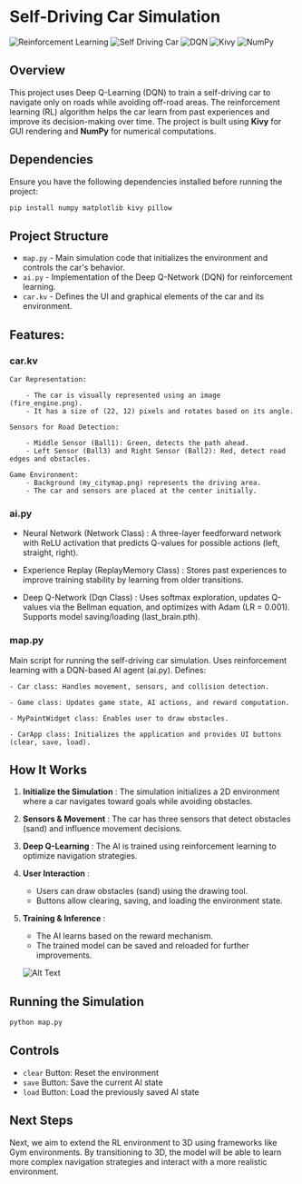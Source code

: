 # Self-Driving Car Simulation

![Reinforcement Learning](https://img.shields.io/badge/Reinforcement_Learning-FF6F00?style=for-the-badge&logo=tensorflow&logoColor=white)
![Self Driving Car](https://img.shields.io/badge/Self_Driving_Car-00B4DB?style=for-the-badge&logo=tesla&logoColor=white)
![DQN](https://img.shields.io/badge/DQN-FF0000?style=for-the-badge&logo=python&logoColor=white)
![Kivy](https://img.shields.io/badge/Kivy-3776AB?style=for-the-badge&logo=python&logoColor=white)
![NumPy](https://img.shields.io/badge/NumPy-013243?style=for-the-badge&logo=numpy&logoColor=white)

## Overview
 This project uses Deep Q-Learning (DQN) to train a self-driving car to navigate only on roads while avoiding off-road areas. The reinforcement learning (RL) algorithm helps the car learn from past experiences and improve its decision-making over time.
 The project is built using **Kivy** for GUI rendering and **NumPy** for numerical computations.


## Dependencies
Ensure you have the following dependencies installed before running the project:
```bash
pip install numpy matplotlib kivy pillow
```

## Project Structure
- `map.py`  - Main simulation code that initializes the environment and controls the car's behavior.
- `ai.py`   - Implementation of the Deep Q-Network (DQN) for reinforcement learning.
- `car.kv`  - Defines the UI and graphical elements of the car and its environment.


## Features:
### car.kv
    Car Representation:

        - The car is visually represented using an image (fire_engine.png).
        - It has a size of (22, 12) pixels and rotates based on its angle.

    Sensors for Road Detection:

        - Middle Sensor (Ball1): Green, detects the path ahead.
        - Left Sensor (Ball3) and Right Sensor (Ball2): Red, detect road edges and obstacles.

    Game Environment:
        - Background (my_citymap.png) represents the driving area.
        - The car and sensors are placed at the center initially.

### ai.py

- Neural Network (Network Class) : A three-layer feedforward network with ReLU activation that predicts Q-values for possible actions (left, straight, right).

- Experience Replay (ReplayMemory Class) : Stores past experiences to improve training stability by learning from older transitions.

- Deep Q-Network (Dqn Class) : Uses softmax exploration, updates Q-values via the Bellman equation, and optimizes with Adam (LR = 0.001). Supports model saving/loading (last_brain.pth).

### map.py
Main script for running the self-driving car simulation.
Uses reinforcement learning with a DQN-based AI agent (ai.py).
Defines:

    - Car class: Handles movement, sensors, and collision detection.

    - Game class: Updates game state, AI actions, and reward computation.

    - MyPaintWidget class: Enables user to draw obstacles.

    - CarApp class: Initializes the application and provides UI buttons (clear, save, load).




## How It Works
1. **Initialize the Simulation** : The simulation initializes a 2D environment where a car navigates toward goals while avoiding obstacles.
2. **Sensors & Movement** : The car has three sensors that detect obstacles (sand) and influence movement decisions.
3. **Deep Q-Learning** : The AI is trained using reinforcement learning to optimize navigation strategies.
4. **User Interaction** :
   - Users can draw obstacles (sand) using the drawing tool.
   - Buttons allow clearing, saving, and loading the environment state.
5. **Training & Inference** :
   - The AI learns based on the reward mechanism.
   - The trained model can be saved and reloaded for further improvements.


    ![Alt Text](SOAI_Session20_Assignment_Part2\images\screenshot_readme.png)

## Running the Simulation
```bash
python map.py
```

## Controls

- `clear` Button: Reset the environment
- `save` Button: Save the current AI state
- `load` Button: Load the previously saved AI state

## Next Steps
Next, we aim to extend the RL environment to 3D using frameworks like Gym environments. By transitioning to 3D, the model will be able to learn more complex navigation strategies and interact with a more realistic environment.








